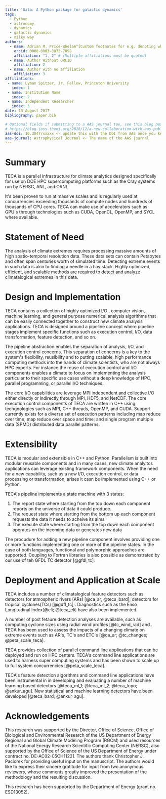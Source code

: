 ```yaml
---
title: 'Gala: A Python package for galactic dynamics'
tags:
  - Python
  - astronomy
  - dynamics
  - galactic dynamics
  - milky way
authors:
  - name: Adrian M. Price-Whelan^[Custom footnotes for e.g. denoting who the corresponding author is can be included like this.]
    orcid: 0000-0003-0872-7098
    affiliation: "1, 2" # (Multiple affiliations must be quoted)
  - name: Author Without ORCID
    affiliation: 2
  - name: Author with no affiliation
    affiliation: 3
affiliations:
 - name: Lyman Spitzer, Jr. Fellow, Princeton University
   index: 1
 - name: Institution Name
   index: 2
 - name: Independent Researcher
   index: 3
date: 13 August 2017
bibliography: paper.bib

# Optional fields if submitting to a AAS journal too, see this blog post:
# https://blog.joss.theoj.org/2018/12/a-new-collaboration-with-aas-publishing
aas-doi: 10.3847/xxxxx <- update this with the DOI from AAS once you know it.
aas-journal: Astrophysical Journal <- The name of the AAS journal.
---
```


# Summary
TECA is a parallel infrastructure for climate analytics designed specifically
for use on DOE HPC supercomputing platforms such as the Cray systems run by
NERSC, ANL, and ORNL.

It's been proven to run at massive scales and is regularly used at
concurrencies exceeding thousands of compute nodes and hundreds of thousands of
CPU cores.  TECA can make use of accelerators such as GPU's through
technologies such as CUDA, OpenCL, OpenMP, and SYCL where available.

# Statement of Need
The analysis of climate extremes requires processing massive amounts of high
spatio-temporal resolution data. These data sets can contain Petabytes and often
span centuries worth of simulated time. Detecting extreme events in such data
is akin to finding a needle in a hay stack. Highly optimized,
efficient, and scalable methods are required to detect and analyze
climatalogical extremes in this data.

# Design and Implementation
TECA contains a collection of highly optimized I/O , computer vision, machine
learning, and general purpose numerical analysis algorithms that can be easily
connected together to construct new climate analysis applications.  TECA is
designed around a pipeline concept where pipeline stages implement specific
functions such as execution control, I/O, data transformation, feature
detection, and so on.

The pipeline abstraction enables the separation of analysis, I/O, and execution
control concerns. This separation of concerns is a key to the system's
flexibility, reusibility and to putting scalable, high performance computing
methods into the hands of climate scientists, who are not always HPC experts.
For instance the reuse of execution control and I/O components enables a
climate to focus on implementing the analysis particular to their specific use
cases without a deep knowledge of HPC, parallel programming, or parallel I/O
techniques.

The core I/O capabilities are leverage MPI independent and collective I/O
either directly or indirectly through MPI, HDF5, and NetCDF.  The core
execution control components of TECA are written in C++ using techgnologies
such as MPI, C++ threads, OpenMP, and CUDA.  Support currently exists for a
diverse set of execution patterns including map reduce over time; map reduce
over space and time; and single program multiple data (SPMD) distributed data
parallel patterns.

<!--
TECA provides a framework for parallel execution where the units of work, the
data to be processed, are presented to the system as an index set. Indices are
mapped to the available hardware such as CPUs and/or GPUs according to rules of
the specific execution pattern in use.  TECA provides execution engines
implementing map reduce and single program multiple data (SPMD) distributed
data execution patterns. 

The creative use of index sets enables parallelization over diverse types of
data. For instance in one use case the indices of an index set might represent
a set of files on disk, in another use case indices might represent spatial
tiles, in another use case an index set might represent the time steps of a
climate simulation, in another case an index set might represent detected
cyclone tracks.

Reductions can be implemented as transformations between two index sets.  Temporal
reductions, which transform the time axis of the data, can be easily
parallelized over the output time axis.  For example, when computing a daily
average from 6 hourly input the input index space has an id for each of the 6
hourly snap shots, while the output index set has an id for each daily average.
The daily average reduction operator effects this transformation.
-->

# Extensibility
TECA is modular and extensible in C++ and Python. Parallelism is built into
modular reusable components and in many cases, new climate analyitcs
applications can leverage existing framework components. When the need for a
new capability, such as a new I/O, execution control, or data processing or
transformation, arises it casn be implemented using C++ or Python.

TECA's pipeline implements a state machine with 3 states:
1. The report state where starting from the top down each component reports on
   the universe of data it could produce.
2. The request state where starting from the bottom up each component requests
   the data it needs to acheive its aims
3. The execute state where starting from the top down each component operates
   on the incoming  data or generates new data 

The procudure for adding a new pipeline component involves providing one or
more functions implementing one or more of the pipeline states.
In the case of both languages, functional and polymorphic approaches are supported.
Coupling to Fortran libraries is also possible as demonstrated by our use of
teh GFDL TC detector [@gfdl_tc].

# Deployment and Application at Scale
TECA includes a number of climatalogical feature detectors such as
detectors for atmospheric rivers (ARs) [@ca_ar, @teca_bard];
detectors for tropical cyclones(TCs) [@gdfl_tc];. Diagnostics such as
the Enso Longitudinal Index[@eli; @teca_eli] have also been implemented.

A number of post fetaure detection analyses are available, such as computing
cyclone sizes using radial wind profiles [@tc_wind_rad] and .
TECA has been used to assess the impacts of a changing climate on extreme events
such as AR's, TC's and ETC's [@ca_ar; @tc_changes; @peta_scale_teca].

TECA provides collection of parallel command line applications that can be
deployed and run on HPC centers. TECA's command line applications are used
to harness super computing systems and has been shown to scale up to full
system concurrencies [@peta_scale_teca].  

TECA's feature detection algorithms and command line applications have been
instrumental in in developing and evaluating a number of machine learning based
detectors [@teca_ml_1; @teca_ml_2; @teca_topo; @ankur_agu].  New statistical
and machine learning detectors have been developed [@teca_bard; @ankur_agu].


# Acknowledgements
This research was supported by the Director, Office of Science, Office of
Biological and Environmental Research of the US Department of Energy Regional
and Global Climate Modeling Program (RGCM) and used resources of the National
Energy Research Scientific Computing Center (NERSC), also supported by the
Office of Science of the US Department of Energy under contract no.
DE-AC02-05CH11231. The authors thank Christopher J. Paciorek for providing
useful input on the manuscript. The authors would like to express their sincere
gratitude for input from two anonymous reviewers, whose comments greatly
improved the presentation of the methodology and the resulting discussion.

This research has been supported by the Department of Energy (grant no.
ESD13052).

